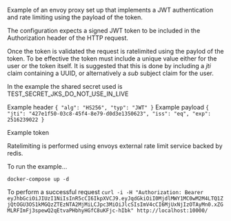 Example of an envoy proxy set up that implements a JWT authentication and rate limiting using the payload of the token.

The configuration expects a signed JWT token to be included in the Authorization header of the HTTP request.

Once the token is validated the request is ratelimited using the paylod of the token. To be effective the token must include a unique value either for the user or the token itself. It is suggested that this is done by including a *jti* claim containing a UUID, or alternatively a *sub* subject claim for the user.

In the example the shared secret used is TEST_SECRET_JKS_DO_NOT_USE_IN_LIVE

Example header
`
{
  "alg": "HS256",
  "typ": "JWT"
}
`
Example payload
`
{
  "jti": "427e1f50-03c8-45f4-8e79-d0d3e1350623",
  "iss": "eq",
  "exp": 2516239022
}
`

Example token

Ratelimiting is performed using envoys external rate limit service backed by redis.

To run the example...

`
docker-compose up -d
`

To perform a successful request
`
curl -i -H "Authorization: Bearer eyJhbGciOiJIUzI1NiIsInR5cCI6IkpXVCJ9.eyJqdGkiOiI0MjdlMWY1MC0wM2M4LTQ1ZjQtOGU3OS1kMGQzZTEzNTA2MjMiLCJpc3MiOiJlcSIsImV4cCI6MjUxNjIzOTAyMn0.xZGMLRFImFj3spewQ2qEtvaPHbhyHGfC8uKFjc-hIbk" http://localhost:10000/
`

